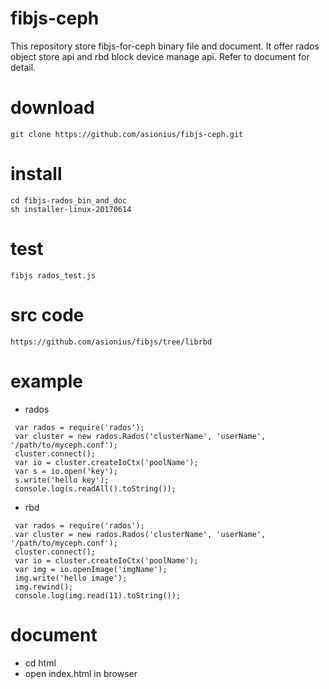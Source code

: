 # fibjs-ceph
This repository store fibjs-for-ceph binary file and document. It offer rados object store api and rbd block device manage api. Refer to document for detail.

# download
```
git clone https://github.com/asionius/fibjs-ceph.git
```
# install
```
cd fibjs-rados_bin_and_doc
sh installer-linux-20170614
```
# test
```
fibjs rados_test.js
```
# src code
```
https://github.com/asionius/fibjs/tree/librbd
```
# example
- rados
```
 var rados = require('rados');
 var cluster = new rados.Rados('clusterName', 'userName', '/path/to/myceph.conf');
 cluster.connect();
 var io = cluster.createIoCtx('poolName');
 var s = io.open('key');
 s.write('hello key');
 console.log(s.readAll().toString());
```
- rbd
```
 var rados = require('rados');
 var cluster = new rados.Rados('clusterName', 'userName', '/path/to/myceph.conf');
 cluster.connect();
 var io = cluster.createIoCtx('poolName');
 var img = io.openImage('imgName');
 img.write('hello image');
 img.rewind();
 console.log(img.read(11).toString());
```

# document
- cd html
- open index.html in browser
